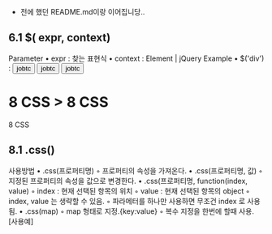 - 전에 했던 README.md이랑 이어집니당..

## 6.1 $( expr, context)

Parameter
• expr : 찾는 표현식
• context : Element | jQuery
Example
• $('div') : <script/>div> 선택
• $('div > p') : <script/>div>안에 <script/>p> 선택
• $('input:radio', document.forms[0]) : 첫번째 폼의 라디오 버튼 선택
[예제] 첫번째 버튼의 바탕색 바꾸기
jQuery
$('input:button', document.forms[0]).css('background-color','#aaf');
HTML
<form>
<label>첫번째폼의 특징 라디오<input type='button' value='first' name='radio'/></label>
</form>
<form>
<label>두번째폼의 특징 라디오<input type='button' value='second' name='radio'/></label>
</form>

## 6.2 $(html) | $(elements)

Html 를 추가하거나 선택할 수 있다.
Html 을 특정 위치에 추가하는예
jQuery
$('<h1>hi jobtc</h1>').appendTo('#core_append_div');
html
<div id='core_append_div'></div>

## 6.3 $(fn)

$(document).ready(function(){})을 짧게 표현.
$( function(){ ... } )
 6 Core > 6.4 length | size()

## 6.4 length | size()

지정된 요소의 개수를 구한다.
Html 을 특정 위치에 추가하는예
jQuery
var len = $('div').length;
var s = $('div').size();
alert(len + ',' + s); // 4,4
html
<div></div><div></div><div></div><div></div>

## 6.5 get() | get(n)

해당되는 모든 요소들을 배열로 가져오거나 n 번째 요소를 가져옴.
jQuery
var len = $('div').get();
$('#get_result').html(len.join('<br/>'));
html
<div></div><div></div><div></div><div></div>
<div id='get_result'></div>

## 6.6 each(fn)

지정된 항목을 순환 검색하여 fn 를 수행한다.
• fn : function
jquery
var bg = [ '#f00', '#00f', '#0f0','#ff0']
$(document).ready(function(){
$('.each_div1').each(function(i){
$(this).css('background-color',bg[i]);
})
})
html
<div class='each_div1'>11</div>
<div class='each_div1'>22</div>
<div class='each_div1'>33</div>
<div class='each_div1'>44</div>
 6 Core > 6.7 index(subject) | find()

## 6.7 index(subject) | find()

index() : 지정된 요소를 검색하여 위치값을 반환함. 0 base 이며 찾지 못하면 -1 을 반환.
find() : 저정된 요소를 검색하여 배열 타입으로 반환
• subject : 찾고자 하는 요소. element
var bg = [ '#fdd', '#ddf', '#dfd','#ffd']
$(document).ready(function(){
var index = $('div').index($('.index_div2'));
$('.index_div' + (index+1)).css('background',bg[index]);
})
<div class='index_div1'>11</div>
<div class='index_div2'>22</div>
<div class='index_div3'>33</div>
<div class='index_div4'>44</div>

## 6.8 eq(pos) | lt(pos) | gt(pos)

같거나 작거나 큰 요소들을 찾는다.
• pos : Number
var bg = [ '#fdd', '#ddf', '#dfd','#ffd']
$(document).ready(function(){
var eq = $('.sub_div1:eq(2)');
var lt = $('.sub_div1:lt(2)');
var gt = $('.sub_div1:gt(2)');
lt.css('background-color', bg[0]);
eq.css('background-color', bg[1]);
gt.css('background-color', bg[2]);
})
<div class='sub_div1'>11</div>
<div class='sub_div1'>22</div>
<div class='sub_div1'>33</div>
<div class='sub_div1'>44</div>

# 7 Attribute 함수 > 7 Attribute 함수

## 7 Attribute 함수
HTML 요소에서 name 속성을 제외한 나머지 부분을 제어할 수 있다. 정의되지 않은 속성을 임의로 지정할
수는 있으나 브라우저별 호환성이 없음으로 주의해야 한다.

### 7.1.1 .attr()

• 엘리먼트 집합에 속한 첫 번째 엘리먼트의 속성을 가져온다.
• .attr 메서드의 장점
◦ 편리성 : jQuery 객체나 jQuery 메서드 체인 코드에서 바로 활용할 수 있다.
◦ 크로스 브라우징 지원 : 브라우저의 종류에 따라 속성 이름이 다르거나 속성값을 다르게 표현
할 때가 있다. 이러한 크로스 브라우징의 이슈들을 최소화 할 수 있다.
• 사용 패턴
◦ .attr(attributeName)
◦ .attr(attributeName, value)
◦ .attr(map)
◦ .attr(attributeName, function)

### 7.1.2 .removeAttr()

### 7.1.3 .val()

• value 값을 가져옴.

### 7.1.4 .text() | .html()

• 해당 형식으로 값을 가져오거나 대입함.
<%@ page language="java" contentType="text/html; charset=UTF-8"
 pageEncoding="UTF-8"%>
<!DOCTYPE html>
<html>
<head>
<meta http-equiv="Content-Type" content="text/html; charset=UTF-8">
<title>Attributes function</title>
<script src='../lib/jquery-1.8.3.js'></script>
<script>
$(document).ready(
function(){
$btn = $('#af_btn');
var v = $btn.attr('value') + "," + $btn.attr('type');
$btn.click(function(){
$btn.attr('value', 'atfer jobtc');
});
$('#af_html_btn').click(function(){
var str = '<font color=red>jobtc.kr</font>';
$('#af_div').html(str);
});
$('#af_text_btn').click(function(){
var str = '<font color=red>jobtc.kr</font>';
$('#af_div').text(str);
});
}
)
</script>
</head>
<body>
<input type='button' value='jobtc' id='af_btn'>
<input type='button' value='jobtc' id='af_html_btn'>
<input type='button' value='jobtc' id='af_text_btn'>
<div id='af_div'></div>
</body>
</html>

# 8 CSS > 8 CSS

 8 CSS

## 8.1 .css()

사용방법
• .css(프로퍼티명)
◦ 프로퍼티의 속성을 가져온다.
• .css(프로퍼티명, 값)
◦ 지정된 프로퍼티의 속성을 값으로 변경한다.
• .css(프로퍼티명, function(index, value)
◦ index : 현재 선택된 항목의 위치
◦ value : 현재 선택된 항목의 object
◦ index, value 는 생략할 수 있음.
◦ 파라메터를 하나만 사용하면 무조건 index 로 사용됨.
• .css(map)
◦ map 형태로 지정.{key:value}
◦ 복수 지정을 한번에 할때 사용.
[사용예] <script/>div>태그의 바탕색 가져오기
var v = $('div').css('background-color');
alert(v);
[사용예] div 태그에 바탕색 지정하기
$('div').css('background-color', 'blue');
 8 CSS > 8.1 .css()
[사용예] index 값이 짝수인경우 바탕색 변경하기
$(document).ready(
function(){
$('div').css({'float':'left', 'margin':'10px'});
$('div').css({'width':'100px','height':'100px', 'border':'5px solid #00f' });
var v = $('div').css('background-color',
function(index, v){
if(index%2==0 ){
return 'red';
}
}
);
}
);
[사용예] map 을 사용하여 복수 속성 지정하기
$(document).ready(
function(){
$('div').css({'float':'left', 'margin':'10px'});
$('div').css({'width':'100px','height':'100px', 'border':'5px solid #00f' });
var v = $('div').css('background-color',
function(index, v){
if(index%2==0 ){
return 'red';
}
}
);
}
);

```jquery
<%@ page language="java" contentType="text/html; charset=UTF-8"
    pageEncoding="UTF-8"%>
<!DOCTYPE html>
<html>
<head>
<meta charset="UTF-8">
<title>each</title>
</head>
<body>
<div id='each'>
	<div id='source'>
		<div><font color='red'>가</font></div>	
		<div>나</div>
		<div>다</div>
		<div>라</div>
	</div>

	<div id='target'></div>

	<div id='btns'>
		<input type='button' value='SIZE' id='btnSize' />
		<input type='button' value='TEXT' id='btnText' />
		<input type='button' value='HTML' id='btnHtml' />
		<input type='button' value='EACH' id='btnEach' />
	</div>
</div>
<script>
a();    // 함수가 선언 되기 전에 호출 해도 됨.
b();    // 함수가 선언 되기 전이기 때문에 호출 할 수 없음.
function a(){} --> 스크립트가 실행되면 메모리에 상주하게 됨.
var b = function(){} --> 함수를 호출하는 시점에 메모리에 올라감.
</script>
</body>
</html>
```

```jquery
<%@ page language="java" contentType="text/html; charset=UTF-8"
   pageEncoding="UTF-8"%>
<!DOCTYPE html>
<html>
<head>
<meta charset="UTF-8">
<title>jQuery Core</title>
</head>
<body>
   <div id="frame">
      <div class="each">
         <div class="sources">
            <div><font color ='red'>가</font></div>
            <div>나</div>
            <div>다</div>
            <div>라</div>
         </div>
         
         <!-- target 에 btns에 값이 담긴다. -->
         <div class="target"></div>

         <div class="btns">
            <input type="button" value="Length" id="btnLength" /> 
            <input type="button" value="TEXT" id="btnText" /> 
            <input type="button" value="HTML" id="btnHtml" /> 
            <input type="button" value="EACH" id="btnEach" />
         </div>
      </div>
   </div>
   <script>
   $('.each > .btns > #btnEach')[0].onclick = function(){
	   let bg = ['#00f', '#44f', '#88f', '#aaf'];
	   $('.each > .source > div').each(function(index){
		   $(this).css('background-color', bg[index]);
	   });
   }


   $('.each > .btns > #btnLength')[0].onclick = function(){
      let len  = $('.each > .sources > div').length; // 당신의 size()는 3.0ver 이후 Length로 대체되었다.
      $('.each > .target').html('div의 len : ' + len);
      }

   $('.each > .btns > #btnText')[0].onclick = function(){
      let targetdiv1 = $('.each > .sources > div').get(0); // 객체의 div element
      let targetdiv2 = $('.each > .sources > div:first');  // 객체
      let targetdiv3 = $('.each > .sources > div').first(); // 객체
      // 세가지 모두 값은 같다.
      let toText = $(targetdiv3).text();
      $('.each > .target').html(toText);
      }

   $('.each > .btns > #btnHtml')[0].onclick = function(){
      
      }
   </script>
</body>
</html>
```

- $('.each > .btns > #btnText')[0].onclick = function(){
  - 보이는 것처럼 .(클래스명),#(id명) 이렇게 주소를 찾아야한다(-중요하다-)

```jquery
<%@ page language="java" contentType="text/html; charset=UTF-8"
    pageEncoding="UTF-8"%>
<!DOCTYPE html>
<html>
<head>
<meta charset="UTF-8">
<title>attribute</title>
<style>
	#target{
		border:1px solid #aaa;
		width:400px;
		height:200px;
	}
	.a_type{
		background-color:#00f;
		color:#fff;
	}
	.a_type>h1{
		color : #fff;
		font-family:궁서체;
	}
	
	.b_type{
		background-color : #f99;
		color:#ff0;
	}
	
	.b_type>h1{
		color:#ff0;
		font-family:명조체;
	}
</style>

</head>
<body>
<div id='attr'>
	<div id='target'>
		<h1>Jquery Attr</h1>
	</div>
	
	<div id='btns'>
		<input type='button' value='A type' id='btnAtype' />
		<input type='button' value='B type' id='btnBtype' />
	</div>
</div>
<script>
// A,B type에 click event 추가
var target = $('#attr>#target');
$('#attr #btnAtype')[0].onclick = function(){
	$(target).attr('class', 'a_type');
}

$('#attr #btnBtype')[0].onclick = function(){
	$(target).attr('class', 'b_type');
}


</script>
</body>
</html>
```
- 스타일 바꾸는 버튼 추가

```jquery
<%@ page language="java" contentType="text/html; charset=UTF-8"
    pageEncoding="UTF-8"%>
<!DOCTYPE html>
<html>
<head>
<meta charset="UTF-8">
<title>attribute</title>
<style>
	#target{
		border:1px solid #aaa;
		width:400px;
		height:200px;
	}
	.a_type{
		background-color:#00f;
		color:#fff;
	}
	.a_type>h1{
		color : #fff;
		font-family:궁서체;
	}
	
	.b_type{
		background-color : #f99;
		color:#ff0;
	}
	
	.b_type>h1{
		color:#ff0;
		font-family:명조체;
	}
</style>

</head>
<body>
<div id='attr'>
	<div id='target'>
		<h1>Jquery Attr</h1>
	</div>
	
	<div id='btns'>
		<input type='button' value='A type' id='btnAtype' />
		<input type='button' value='B type' id='btnBtype' />
		<input type='button' value='Inite' id= 'btnInite'/>
	</div>
</div>
<script>
// A,B type에 click event 추가
var target = $('#attr>#target');
$('#attr #btnAtype')[0].onclick = function(){
	$(target).attr('class', 'a_type');
}

$('#attr #btnBtype')[0].onclick = function(){
	$(target).attr('class', 'b_type');
}

$('#attr #btnInite')[0].onclick = function(){
	$(target).attr('class', '');
}

</script>
</body>
</html>
```

- 스타일 시트 초기화 하는 버튼 과 코드 추가

# 9 Event

## 9.1 종류
◦ load(fn) | unload(fn)
◦ blur(fn) | blur() | focus(fn) | focus()
◦ hover(over, out)
◦ change(fn) | scroll(fn)
◦ click() | click(fn) | dbclick(fn)
◦ keydown(fn) | keypress(fn) | keyup(fn)
◦ mousedown(fn) | mouseenter(fn) | mouseleave(fn) | mouseout(fn) | mouseup(fn) |
mousemove(fn) | mouseover(fn)
◦ ready(fn)
◦ resize(fn)
◦ select(fn) | select()
◦ submit(fn) | submit()
◦ bind(type, data, fn) | unbind(type, fn)
◦ one(type, data, fn) -> 여러번 실행해도 1번밖에 발생하지않음 
◦ error(fn)
◦ trigger(type)
◦ toggle(even, odd)

```jquery
<%@ page language="java" contentType="text/html; charset=UTF-8"
    pageEncoding="UTF-8"%>
<!DOCTYPE html>
<html>
<head>
<meta charset="UTF-8">
<title>keyup</title>
<style>
	#result{
		border:2px solid #aaa;
		border-radius:10px;
		padding:15px;
		width:350px;
		height:200px;
		background-color:#eee;
		box-shadow:2px 2px 4px #999;
		overflow: auto;
	}
</style>
</head>
<body>
<div id='keyup'>
	<label>생년월일</label>
	<input type='text' id='birth' placeholer='YYMMDD'>
	<label>-</label>
	<input type='text' id='gender' size='4'>
	<p/>
	<div id='result'></div>
</div>
<script>
$('#keyup>#birth').keyup(function(ev){
	var str = ev.keyCode;
	$('#result').text(str);
	cosole.table(ev);

	// 입력된 문자열의 길이를 계산하여 8자이면 커서를 성별을 입력하는 항목으로 이동
	if($(this).val().length >=8){
		$('#gender').focus().select();
	}
});

// 성별이 입력되면 홀수이면 '남자', 짝수이면 '여자'를 결과창에 출력
$('#keyup>#gender').keyup(function(){
	var gen = Number($(this).val());
	var str = '';
	if(gen%2==0){
		str = '여성입니다.';
	}else{
		str = '남성입니다.';
	}
	$('#result').html(str);
});

</script>
</body>
</html>
```